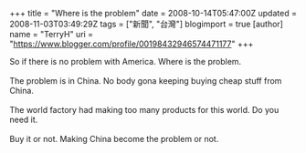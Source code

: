 +++
title = "Where is the problem"
date = 2008-10-14T05:47:00Z
updated = 2008-11-03T03:49:29Z
tags = ["新聞", "台灣"]
blogimport = true 
[author]
	name = "TerryH"
	uri = "https://www.blogger.com/profile/00198432946574471177"
+++

So if there is no problem with America. Where is the problem.<br /><br />The problem is in China. No body gona keeping buying cheap stuff from China.<br /><br />The world factory had making too many products for this world. Do you need it. <br /><br />Buy it or not. Making China become the problem or not.
